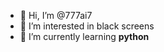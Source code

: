 - 👋 Hi, I’m @777ai7
- 👀 I’m interested in black screens
- 🌱 I’m currently learning **python**


<!---
777ai7/777ai7 is a ✨ special ✨ repository because its `README.md` (this file) appears on your GitHub profile.
You can click the Preview link to take a look at your changes.
--->
